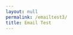 ```yaml
---
layout: null
permalink: /emailtest3/
title: Email Test
---
```

<!-- <!DOCTYPE html> -->
<html>
  <head>
    <meta name="viewport" content="width=device-width">
    <meta http-equiv="Content-Type" content="text/html; charset=UTF-8">
    <title>Armchair Detectives Bureau | Tales of Murder</title>
    <style type="text/css">
    /* -------------------------------------
        INLINED WITH https://putsmail.com/inliner
    ------------------------------------- */
    
    body {font-size:16px;font-family: "Lucida Sans Typewriter", "Lucida Typewriter", monospace;}
    
    /* -------------------------------------
        RESPONSIVE AND MOBILE FRIENDLY STYLES
    ------------------------------------- */
    @media only screen and (max-width: 620px) {
      table[class=body] h1 {
        font-size: 28px !important;
        margin-bottom: 10px !important; }
      table[class=body] p,
      table[class=body] ul,
      table[class=body] ol,
      table[class=body] td,
      table[class=body] span,
      table[class=body] a {
        font-size: 16px !important; }
      table[class=body] .wrapper,
      table[class=body] .article {
        padding: 10px !important; }
      table[class=body] .content {
        padding: 0 !important; }
      table[class=body] .container {
        padding: 0 !important;
        width: 100% !important; }
      table[class=body] .main {
        border-left-width: 0 !important;
        border-radius: 0 !important;
        border-right-width: 0 !important; }
      table[class=body] .btn table {
        width: 100% !important; }
      table[class=body] .btn a {
        width: 100% !important; }
      table[class=body] .img-responsive {
        height: auto !important;
        max-width: 100% !important;
        width: auto !important; }}
    /* -------------------------------------
        PRESERVE THESE STYLES IN THE HEAD
    ------------------------------------- */
    @media all {
      .ExternalClass {
        width: 100%; }
      .ExternalClass,
      .ExternalClass p,
      .ExternalClass span,
      .ExternalClass font,
      .ExternalClass td,
      .ExternalClass div {
        line-height: 100%; }
      .apple-link a {
        color: inherit !important;
        font-family: inherit !important;
        font-size: inherit !important;
        font-weight: inherit !important;
        line-height: inherit !important;
        text-decoration: none !important; }
      .btn-primary table td:hover {
        background-color: #34495e !important; }
      .btn-primary a:hover {
        background-color: #34495e !important;
        border-color: #34495e !important; } }
    </style>
  </head>
  <body>
    <div id="main-content">{% include email-mono.html %}</div>
    <br><br>
    <hr>
    <br>
  </body>
</html>